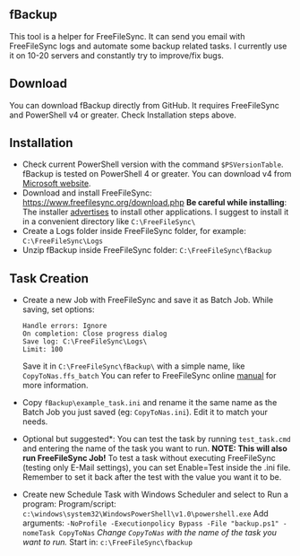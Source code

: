 ## fBackup

This tool is a helper for FreeFileSync. It can send you email with FreeFileSync logs and automate some backup related tasks.
I currently use it on 10-20 servers and constantly try to improve/fix bugs.

## Download

You can download fBackup directly from GitHub.
It requires FreeFileSync and PowerShell v4 or greater. Check Installation steps above.

## Installation

* Check current PowerShell version with the command `$PSVersionTable`.
    fBackup is tested on PowerShell 4 or greater. You can download v4 from [Microsoft website](https://www.microsoft.com/en-us/download/details.aspx?id=40855).
* Download and install FreeFileSync: https://www.freefilesync.org/download.php
    __Be careful while installing__: The installer [advertises](https://www.freefilesync.org/faq.php#silent-ad) to install other applications.
    I suggest to install it in a convenient directory like `C:\FreeFileSync\`    
* Create a Logs folder inside FreeFileSync folder, for example: `C:\FreeFileSync\Logs`
* Unzip fBackup inside FreeFileSync folder: `C:\FreeFileSync\fBackup`

## Task Creation

* Create a new Job with FreeFileSync and save it as Batch Job.
    While saving, set options:
     ```
    Handle errors: Ignore
    On completion: Close progress dialog
    Save log: C:\FreeFileSync\Logs\
    Limit: 100
    ```
    Save it in `C:\FreeFileSync\fBackup\` with a simple name, like `CopyToNas.ffs_batch`
    You can refer to FreeFileSync online [manual](https://www.freefilesync.org/manual.php?topic=schedule-a-batch-job) for more information.
    
* Copy `fBackup\example_task.ini` and rename it the same name as the Batch Job you just saved (eg: `CopyToNas.ini`). Edit it to match your needs.

* Optional but suggested*: You can test the task by running `test_task.cmd` and entering the name of the task you want to run.
    __NOTE: This will also run FreeFileSync Job!__ To test a task without executing FreeFileSync (testing only E-Mail settings), you can set Enable=Test inside the .ini file. Remember to set it back after the test with the value you want it to be.
    
* Create new Schedule Task with Windows Scheduler and select to Run a program:
    Program/script: `c:\windows\system32\WindowsPowerShell\v1.0\powershell.exe`
    Add arguments: `-NoProfile -Executionpolicy Bypass -File "backup.ps1" -nomeTask CopyToNas`
    *Change `CopyToNas` with the name of the task you want to run.*
    Start in: `c:\FreeFileSync\fbackup`
	
